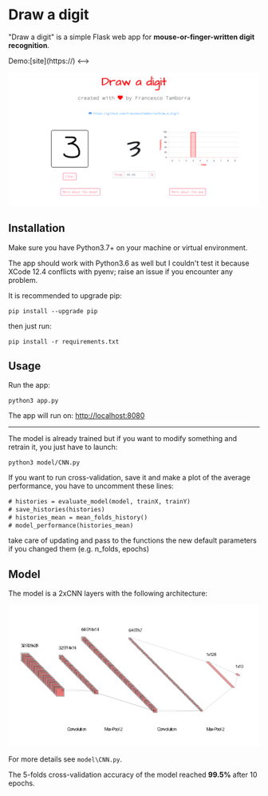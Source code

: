 # Draw a digit

"Draw a digit" is a simple Flask web app for **mouse-or-finger-written digit recognition**.

<!-->
Demo:[site](https://)
<-->

<p align="center">
  <img width="1200" src="/static/images/screenshot_home.png">
</p>


## Installation
Make sure you have Python3.7+ on your machine or virtual environment.

The app should work with Python3.6 as well but I couldn't test it because XCode 12.4 conflicts with pyenv; raise an issue if you encounter any problem.

It is recommended to upgrade pip:

    pip install --upgrade pip

then just run:

    pip install -r requirements.txt

## Usage

Run the app:

    python3 app.py

The app will run on: [http://localhost:8080](http://localhost:8080/)

---

The model is already trained but if you want to modify something and retrain it, you just have to launch:

    python3 model/CNN.py

If you want to run cross-validation, save it and make a plot of the average performance, you have to uncomment these lines:

    # histories = evaluate_model(model, trainX, trainY)
    # save_histories(histories)
    # histories_mean = mean_folds_history()
    # model_performance(histories_mean)

take care of updating and pass to the functions the new default parameters if you changed them (e.g. n_folds, epochs)

## Model

The model is a 2xCNN layers with the following architecture:

![CNN architecture](/static/images/nn.png)

For more details see ``model\CNN.py``.

The 5-folds cross-validation accuracy of the model reached **99.5%** after 10 epochs.

